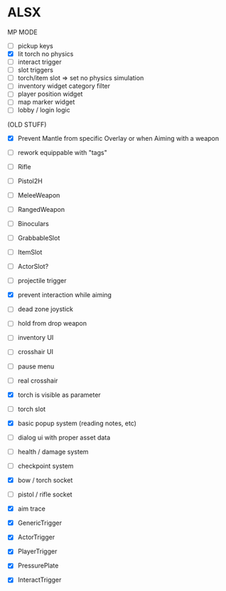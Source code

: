 # ALSX

MP MODE
- [ ] pickup keys
- [x] lit torch no physics
- [ ] interact trigger
- [ ] slot triggers
- [ ] torch/item slot => set no physics simulation
- [ ] inventory widget category filter
- [ ] player position widget 
- [ ] map marker widget 
- [ ] lobby / login logic

(OLD STUFF)
- [x] Prevent Mantle from specific Overlay or when Aiming with a weapon
- [ ] rework equippable with "tags"
- [ ] Rifle
- [ ] Pistol2H
- [ ] MeleeWeapon
- [ ] RangedWeapon
- [ ] Binoculars
- [ ] GrabbableSlot
- [ ] ItemSlot
- [ ] ActorSlot?
- [ ] projectile trigger
- [x] prevent interaction while aiming
- [ ] dead zone joystick
- [ ] hold from drop weapon
- [ ] inventory UI
- [ ] crosshair UI
- [ ] pause menu
- [ ] real crosshair
- [x] torch is visible as parameter
- [ ] torch slot
- [x] basic popup system (reading notes, etc)
- [ ] dialog ui with proper asset data
- [ ] health / damage system
- [ ] checkpoint system
- [x] bow / torch socket
- [ ] pistol / rifle socket


- [x] aim trace
- [x] GenericTrigger
- [x] ActorTrigger
- [x] PlayerTrigger
- [x] PressurePlate
- [x] InteractTrigger